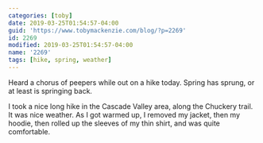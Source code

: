 ```yaml
---
categories: [toby]
date: 2019-03-25T01:54:57-04:00
guid: 'https://www.tobymackenzie.com/blog/?p=2269'
id: 2269
modified: 2019-03-25T01:54:57-04:00
name: '2269'
tags: [hike, spring, weather]
---
```


Heard a chorus of peepers while out on a hike today.  Spring has sprung, or at least is springing back.

<!--more-->

I took a nice long hike in the Cascade Valley area, along the Chuckery trail.  It was nice weather.  As I got warmed up, I removed my jacket, then my hoodie, then rolled up the sleeves of my thin shirt, and was quite comfortable.

